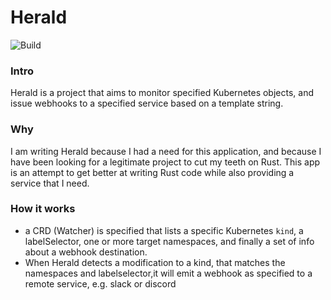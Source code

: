 # Herald
![Build](https://github.com/PeterGrace/herald/workflows/Build/badge.svg)
### Intro
Herald is a project that aims to monitor specified Kubernetes objects,
and issue webhooks to a specified service based on a template string.

### Why
I am writing Herald because I had a need for this application, and because I
have been looking for a legitimate project to cut my teeth on Rust.  This app is
an attempt to get better at writing Rust code while also providing a service that
I need.

### How it works
  - a CRD (Watcher) is specified that lists a specific Kubernetes `kind`,
  a labelSelector, one or more target namespaces, and finally a set of info
  about a webhook destination.
  - When Herald detects a modification to a kind, that matches the namespaces
  and labelselector,it will emit a webhook as specified to a remote service,
  e.g. slack or discord

